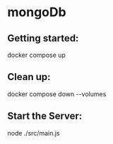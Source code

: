 # mongoDb

## Getting started:
docker compose up

## Clean up:
docker compose down --volumes

## Start the Server:
node ./src/main.js